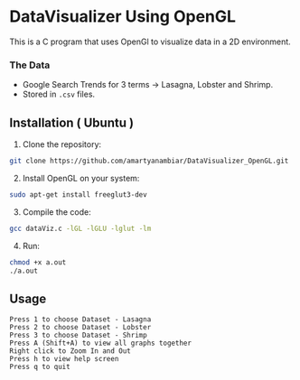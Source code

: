 # DataVisualizer Using OpenGL

This is a C program that uses OpenGl to visualize data in a 2D environment. 
### The Data
- Google Search Trends for 3 terms -> Lasagna, Lobster and Shrimp.
- Stored in `.csv` files.

## Installation ( Ubuntu )
1. Clone the repository:
```bash
git clone https://github.com/amartyanambiar/DataVisualizer_OpenGL.git
```

2. Install OpenGL on your system:
```bash
sudo apt-get install freeglut3-dev
```

3. Compile the code:
```bash
gcc dataViz.c -lGL -lGLU -lglut -lm
```

4. Run:
```bash
chmod +x a.out
./a.out
```
## Usage
```
Press 1 to choose Dataset - Lasagna
Press 2 to choose Dataset - Lobster
Press 3 to choose Dataset - Shrimp
Press A (Shift+A) to view all graphs together
Right click to Zoom In and Out
Press h to view help screen
Press q to quit
```

